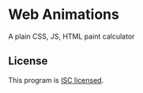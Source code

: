 # Web Animations

A plain CSS, JS, HTML paint calculator

## License
This program is [ISC licensed](../LICENSE).
